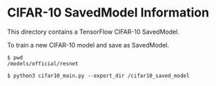 # CIFAR-10 SavedModel Information

This directory contains a TensorFlow CIFAR-10 SavedModel.

To train a new CIFAR-10 model and save as SavedModel.

```
$ pwd
/models/official/resnet

$ python3 cifar10_main.py --export_dir /cifar10_saved_model
```
